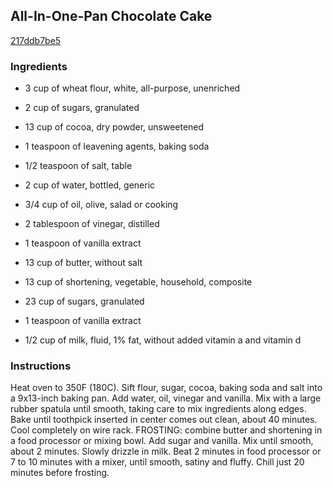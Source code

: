 ## All-In-One-Pan Chocolate Cake

[217ddb7be5](https://recipeland.com/recipe/v/all-in-one-pan-chocolate-cake-4619)

### Ingredients

 - 3 cup of wheat flour, white, all-purpose, unenriched

 - 2 cup of sugars, granulated

 - 13 cup of cocoa, dry powder, unsweetened

 - 1 teaspoon of leavening agents, baking soda

 - 1/2 teaspoon of salt, table

 - 2 cup of water, bottled, generic

 - 3/4 cup of oil, olive, salad or cooking

 - 2 tablespoon of vinegar, distilled

 - 1 teaspoon of vanilla extract

 - 13 cup of butter, without salt

 - 13 cup of shortening, vegetable, household, composite

 - 23 cup of sugars, granulated

 - 1 teaspoon of vanilla extract

 - 1/2 cup of milk, fluid, 1% fat, without added vitamin a and vitamin d

### Instructions

Heat oven to 350F (180C). Sift flour, sugar, cocoa, baking soda and salt into a 9x13-inch baking pan. Add water, oil, vinegar and vanilla. Mix with a large rubber spatula until smooth, taking care to mix ingredients along edges. Bake until toothpick inserted in center comes out clean, about 40 minutes. Cool completely on wire rack. FROSTING: combine butter and shortening in a food processor or mixing bowl. Add sugar and vanilla. Mix until smooth, about 2 minutes. Slowly drizzle in milk. Beat 2 minutes in food processor or 7 to 10 minutes with a mixer, until smooth, satiny and fluffy. Chill just 20 minutes before frosting.